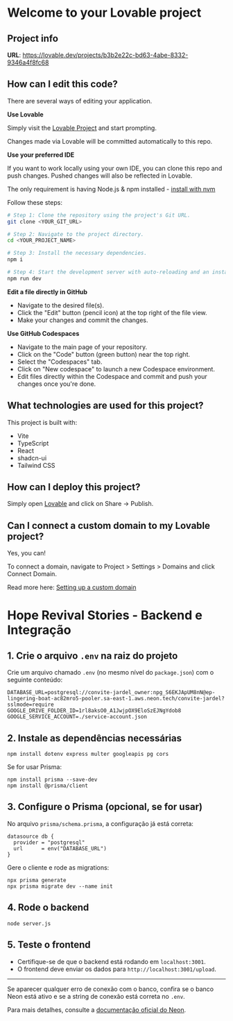 # Welcome to your Lovable project

## Project info

**URL**: https://lovable.dev/projects/b3b2e22c-bd63-4abe-8332-9346a4f8fc68

## How can I edit this code?

There are several ways of editing your application.

**Use Lovable**

Simply visit the [Lovable Project](https://lovable.dev/projects/b3b2e22c-bd63-4abe-8332-9346a4f8fc68) and start prompting.

Changes made via Lovable will be committed automatically to this repo.

**Use your preferred IDE**

If you want to work locally using your own IDE, you can clone this repo and push changes. Pushed changes will also be reflected in Lovable.

The only requirement is having Node.js & npm installed - [install with nvm](https://github.com/nvm-sh/nvm#installing-and-updating)

Follow these steps:

```sh
# Step 1: Clone the repository using the project's Git URL.
git clone <YOUR_GIT_URL>

# Step 2: Navigate to the project directory.
cd <YOUR_PROJECT_NAME>

# Step 3: Install the necessary dependencies.
npm i

# Step 4: Start the development server with auto-reloading and an instant preview.
npm run dev
```

**Edit a file directly in GitHub**

- Navigate to the desired file(s).
- Click the "Edit" button (pencil icon) at the top right of the file view.
- Make your changes and commit the changes.

**Use GitHub Codespaces**

- Navigate to the main page of your repository.
- Click on the "Code" button (green button) near the top right.
- Select the "Codespaces" tab.
- Click on "New codespace" to launch a new Codespace environment.
- Edit files directly within the Codespace and commit and push your changes once you're done.

## What technologies are used for this project?

This project is built with:

- Vite
- TypeScript
- React
- shadcn-ui
- Tailwind CSS

## How can I deploy this project?

Simply open [Lovable](https://lovable.dev/projects/b3b2e22c-bd63-4abe-8332-9346a4f8fc68) and click on Share -> Publish.

## Can I connect a custom domain to my Lovable project?

Yes, you can!

To connect a domain, navigate to Project > Settings > Domains and click Connect Domain.

Read more here: [Setting up a custom domain](https://docs.lovable.dev/tips-tricks/custom-domain#step-by-step-guide)

# Hope Revival Stories - Backend e Integração

## 1. Crie o arquivo `.env` na raiz do projeto

Crie um arquivo chamado `.env` (no mesmo nível do `package.json`) com o seguinte conteúdo:

```
DATABASE_URL=postgresql://convite-jardel_owner:npg_S6EKJApUM8nN@ep-lingering-boat-ac82mro5-pooler.sa-east-1.aws.neon.tech/convite-jardel?sslmode=require
GOOGLE_DRIVE_FOLDER_ID=1rl8aksO0_A1JwjpOX9EloSzEJNgYdob8
GOOGLE_SERVICE_ACCOUNT=./service-account.json
```

## 2. Instale as dependências necessárias

```
npm install dotenv express multer googleapis pg cors
```

Se for usar Prisma:
```
npm install prisma --save-dev
npm install @prisma/client
```

## 3. Configure o Prisma (opcional, se for usar)

No arquivo `prisma/schema.prisma`, a configuração já está correta:

```
datasource db {
  provider = "postgresql"
  url      = env("DATABASE_URL")
}
```

Gere o cliente e rode as migrations:
```
npx prisma generate
npx prisma migrate dev --name init
```

## 4. Rode o backend

```
node server.js
```

## 5. Teste o frontend

- Certifique-se de que o backend está rodando em `localhost:3001`.
- O frontend deve enviar os dados para `http://localhost:3001/upload`.

---

Se aparecer qualquer erro de conexão com o banco, confira se o banco Neon está ativo e se a string de conexão está correta no `.env`.

Para mais detalhes, consulte a [documentação oficial do Neon](https://neon.com/docs/manage/platform).
